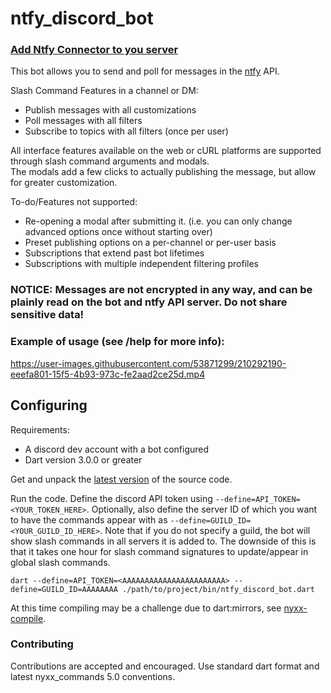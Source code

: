 # ntfy_discord_bot

### [Add Ntfy Connector to you server](https://discord.com/api/oauth2/authorize?client_id=1059635059398819953&permissions=0&scope=bot)

This bot allows you to send and poll for messages in the [ntfy](https://ntfy.sh) API.  

Slash Command Features in a channel or DM:
 - Publish messages with all customizations
 - Poll messages with all filters
 - Subscribe to topics with all filters (once per user)

All interface features available on the web or cURL platforms are supported through slash command arguments and modals.  
The modals add a few clicks to actually publishing the message, but allow for greater customization.  

To-do/Features not supported:
 - Re-opening a modal after submitting it. (i.e. you can only change advanced options once without starting over)
 - Preset publishing options on a per-channel or per-user basis
 - Subscriptions that extend past bot lifetimes
 - Subscriptions with multiple independent filtering profiles

### NOTICE: Messages are not encrypted in any way, and can be plainly read on the bot and ntfy API server.  Do not share sensitive data!

### Example of usage (see /help for more info):
https://user-images.githubusercontent.com/53871299/210292190-eeefa801-15f5-4b93-973c-fe2aad2ce25d.mp4

## Configuring

Requirements:
 - A discord dev account with a bot configured
 - Dart version 3.0.0 or greater

Get and unpack the [latest version](https://github.com/jr1221/ntfy_discord_bot/releases) of the source code.

Run the code. Define the discord API token using `--define=API_TOKEN=<YOUR_TOKEN_HERE>`.  Optionally, also define the server ID of which you want to have the commands appear with as `--define=GUILD_ID=<YOUR_GUILD_ID_HERE>`.
Note that if you do not specify a guild, the bot will show slash commands in all servers it is added to.  The downside of this is that it takes one hour for slash command signatures to update/appear in global slash commands.

`dart --define=API_TOKEN=<AAAAAAAAAAAAAAAAAAAAAAA> --define=GUILD_ID=AAAAAAAA ./path/to/project/bin/ntfy_discord_bot.dart`

At this time compiling may be a challenge due to dart:mirrors, see [nyxx-compile](https://github.com/nyxx-discord/nyxx_commands/blob/dev/bin/compile.dart).

### Contributing
Contributions are accepted and encouraged.  Use standard dart format and latest nyxx_commands 5.0 conventions.


